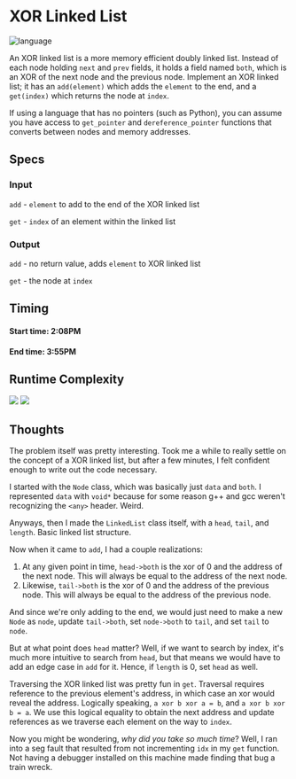 # XOR Linked List

![language](https://img.shields.io/badge/C++-17-blue.svg?cacheSeconds=2592000)

An XOR linked list is a more memory efficient doubly linked list. Instead of each node holding `next` and `prev` fields, it holds a field named `both`, which is an XOR of the next node and the previous node. Implement an XOR linked list; it has an `add(element)` which adds the `element` to the end, and a `get(index)` which returns the node at `index`.

If using a language that has no pointers (such as Python), you can assume you have access to `get_pointer` and `dereference_pointer` functions that converts between nodes and memory addresses.

## Specs

### Input

`add` - `element` to add to the end of the XOR linked list

`get` - `index` of an element within the linked list

### Output

`add` - no return value, adds `element` to XOR linked list

`get` - the node at `index`

## Timing

#### Start time: 2:08PM
<!--- Work happens here --->
#### End time: 3:55PM

## Runtime Complexity

<img src="https://latex.codecogs.com/gif.latex?add-O\left(1\right)" />

<img src="https://latex.codecogs.com/gif.latex?get-O\left(n\right)" />

## Thoughts

The problem itself was pretty interesting. Took me a while to really settle on the concept of a XOR linked list, but after a few minutes, I felt confident enough to write out the code necessary.

I started with the `Node` class, which was basically just `data` and `both`. I represented `data` with `void*` because for some reason g++ and gcc weren't recognizing the `<any>` header. Weird.

Anyways, then I made the `LinkedList` class itself, with a `head`, `tail`, and `length`. Basic linked list structure.

Now when it came to `add`, I had a couple realizations:
 1. At any given point in time, `head->both` is the xor of 0 and the address of the next node. This will always be equal to the address of the next node.
 2. Likewise, `tail->both` is the xor of 0 and the address of the previous node. This will always be equal to the address of the previous node.

And since we're only adding to the end, we would just need to make a new `Node` as `node`, update `tail->both`, set `node->both` to `tail`, and set `tail` to `node`.

But at what point does `head` matter? Well, if we want to search by index, it's much more intuitive to search from `head`, but that means we would have to add an edge case in `add` for it. Hence, if `length` is 0, set `head` as well.

Traversing the XOR linked list was pretty fun in `get`. Traversal requires reference to the previous element's address, in which case an xor would reveal the address. Logically speaking, `a xor b xor a = b`, and `a xor b xor b = a`. We use this logical equality to obtain the next address and update references as we traverse each element on the way to `index`.

Now you might be wondering, _why did you take so much time_? Well, I ran into a seg fault that resulted from not incrementing `idx` in my `get` function. Not having a debugger installed on this machine made finding that bug a train wreck.